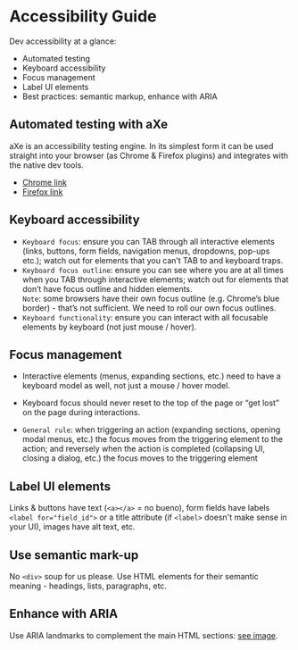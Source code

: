 # Accessibility Guide

Dev accessibility at a glance:
- Automated testing
- Keyboard accessibility
- Focus management
- Label UI elements
- Best practices: semantic markup, enhance with ARIA

## Automated testing with aXe
aXe is an accessibility testing engine. In its simplest form it can be used straight into your browser (as Chrome & Firefox plugins) and integrates with the native dev tools.
- [Chrome link](https://chrome.google.com/webstore/detail/axe/lhdoppojpmngadmnindnejefpokejbdd)
- [Firefox link](https://addons.mozilla.org/en-us/firefox/addon/axe-devtools/)

## Keyboard accessibility
- `Keyboard focus`: ensure you can TAB through all interactive elements (links, buttons, form fields, navigation menus, dropdowns, pop-ups etc.); watch out for elements that you can’t TAB to and keyboard traps.
- `Keyboard focus outline`: ensure you can see where you are at all times when you TAB through interactive elements; watch out for elements that don’t have focus outline and hidden elements.
<br>`Note`: some browsers have their own focus outline (e.g. Chrome’s blue border) - that’s not sufficient. We need to roll our own focus outlines.
- `Keyboard functionality`: ensure you can interact with all focusable elements by keyboard (not just mouse / hover).

## Focus management

- Interactive elements (menus, expanding sections, etc.) need to have a keyboard model as well, not just a mouse / hover model. 

- Keyboard focus should never reset to the top of the page or “get lost” on the page during interactions. 

- `General rule`: when triggering an action (expanding sections, opening modal menus, etc.) the focus moves from the triggering element to the action; and reversely when the action is completed (collapsing UI, closing a dialog, etc.) the focus moves to the triggering element

## Label UI elements
Links & buttons have text (`<a></a>` = no bueno), form fields have labels `<label for="field_id">` or a title attribute (if `<label>` doesn't make sense in your UI), images have alt text, etc.

## Use semantic mark-up
No `<div>` soup for us please. Use HTML elements for their semantic meaning - headings, lists, paragraphs, etc.

## Enhance with ARIA
Use ARIA landmarks to complement the main HTML sections: [see image](https://c1.staticflickr.com/9/8096/8467120722_3e70a8c513_b.jpg).
